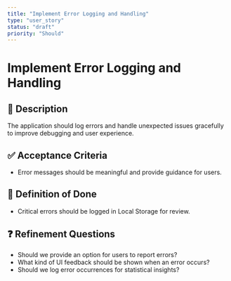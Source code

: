 ```yaml
---
title: "Implement Error Logging and Handling"
type: "user_story"
status: "draft"
priority: "Should"
---
```


# Implement Error Logging and Handling

## 📌 Description
The application should log errors and handle unexpected issues gracefully to improve debugging and user experience.

## ✅ Acceptance Criteria
- Error messages should be meaningful and provide guidance for users.

## 🎯 Definition of Done
- Critical errors should be logged in Local Storage for review.

## ❓ Refinement Questions
- Should we provide an option for users to report errors?
- What kind of UI feedback should be shown when an error occurs?
- Should we log error occurrences for statistical insights?
